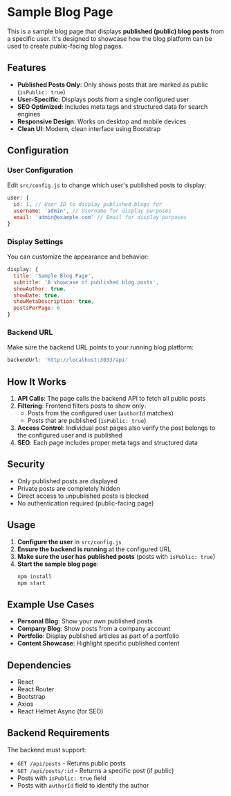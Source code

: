 # Sample Blog Page

This is a sample blog page that displays **published (public) blog posts** from a specific user. It's designed to showcase how the blog platform can be used to create public-facing blog pages.

## Features

- **Published Posts Only**: Only shows posts that are marked as public (`isPublic: true`)
- **User-Specific**: Displays posts from a single configured user
- **SEO Optimized**: Includes meta tags and structured data for search engines
- **Responsive Design**: Works on desktop and mobile devices
- **Clean UI**: Modern, clean interface using Bootstrap

## Configuration

### User Configuration

Edit `src/config.js` to change which user's published posts to display:

```javascript
user: {
  id: 1, // User ID to display published blogs for
  username: 'admin', // Username for display purposes
  email: 'admin@example.com' // Email for display purposes
}
```

### Display Settings

You can customize the appearance and behavior:

```javascript
display: {
  title: 'Sample Blog Page',
  subtitle: 'A showcase of published blog posts',
  showAuthor: true,
  showDate: true,
  showMetaDescription: true,
  postsPerPage: 6
}
```

### Backend URL

Make sure the backend URL points to your running blog platform:

```javascript
backendUrl: 'http://localhost:3033/api'
```

## How It Works

1. **API Calls**: The page calls the backend API to fetch all public posts
2. **Filtering**: Frontend filters posts to show only:
   - Posts from the configured user (`authorId` matches)
   - Posts that are published (`isPublic: true`)
3. **Access Control**: Individual post pages also verify the post belongs to the configured user and is published
4. **SEO**: Each page includes proper meta tags and structured data

## Security

- Only published posts are displayed
- Private posts are completely hidden
- Direct access to unpublished posts is blocked
- No authentication required (public-facing page)

## Usage

1. **Configure the user** in `src/config.js`
2. **Ensure the backend is running** at the configured URL
3. **Make sure the user has published posts** (posts with `isPublic: true`)
4. **Start the sample blog page**:
   ```bash
   npm install
   npm start
   ```

## Example Use Cases

- **Personal Blog**: Show your own published posts
- **Company Blog**: Show posts from a company account
- **Portfolio**: Display published articles as part of a portfolio
- **Content Showcase**: Highlight specific published content

## Dependencies

- React
- React Router
- Bootstrap
- Axios
- React Helmet Async (for SEO)

## Backend Requirements

The backend must support:
- `GET /api/posts` - Returns public posts
- `GET /api/posts/:id` - Returns a specific post (if public)
- Posts with `isPublic: true` field
- Posts with `authorId` field to identify the author
